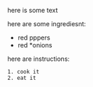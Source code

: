 here is some text

here are some ingrediesnt:

   * red pppers
   * red 
   *onions

here are instructions:
    
    1. cook it
    2. eat it

